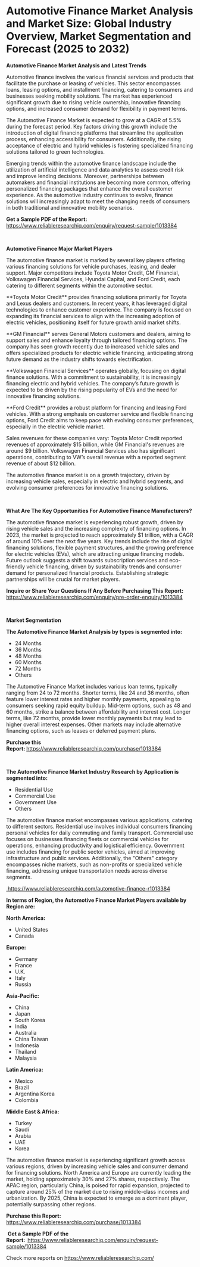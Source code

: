 <p><h1>Automotive Finance Market Analysis and Market Size: Global Industry Overview, Market Segmentation and Forecast (2025 to 2032)</h1></p><p><strong>Automotive Finance Market Analysis and Latest Trends</strong></p>
<p><p>Automotive finance involves the various financial services and products that facilitate the purchase or leasing of vehicles. This sector encompasses loans, leasing options, and installment financing, catering to consumers and businesses seeking mobility solutions. The market has experienced significant growth due to rising vehicle ownership, innovative financing options, and increased consumer demand for flexibility in payment terms.</p><p>The Automotive Finance Market is expected to grow at a CAGR of 5.5% during the forecast period. Key factors driving this growth include the introduction of digital financing platforms that streamline the application process, enhancing accessibility for consumers. Additionally, the rising acceptance of electric and hybrid vehicles is fostering specialized financing solutions tailored to green technologies. </p><p>Emerging trends within the automotive finance landscape include the utilization of artificial intelligence and data analytics to assess credit risk and improve lending decisions. Moreover, partnerships between automakers and financial institutions are becoming more common, offering personalized financing packages that enhance the overall customer experience. As the automotive industry continues to evolve, finance solutions will increasingly adapt to meet the changing needs of consumers in both traditional and innovative mobility scenarios.</p></p>
<p><strong>Get a Sample PDF of the Report:&nbsp;</strong> <a href="https://www.reliableresearchiq.com/enquiry/request-sample/1013384?utm_campaign=2180&utm_medium=2&utm_source=Github&utm_content=ia&utm_term=06032025&utm_id=automotive-finance">https://www.reliableresearchiq.com/enquiry/request-sample/1013384</a></p>
<p>&nbsp;</p>
<p><strong>Automotive Finance Major Market Players</strong></p>
<p><p>The automotive finance market is marked by several key players offering various financing solutions for vehicle purchases, leasing, and dealer support. Major competitors include Toyota Motor Credit, GM Financial, Volkswagen Financial Services, Hyundai Capital, and Ford Credit, each catering to different segments within the automotive sector.</p><p>**Toyota Motor Credit** provides financing solutions primarily for Toyota and Lexus dealers and customers. In recent years, it has leveraged digital technologies to enhance customer experience. The company is focused on expanding its financial services to align with the increasing adoption of electric vehicles, positioning itself for future growth amid market shifts.</p><p>**GM Financial** serves General Motors customers and dealers, aiming to support sales and enhance loyalty through tailored financing options. The company has seen growth recently due to increased vehicle sales and offers specialized products for electric vehicle financing, anticipating strong future demand as the industry shifts towards electrification.</p><p>**Volkswagen Financial Services** operates globally, focusing on digital finance solutions. With a commitment to sustainability, it is increasingly financing electric and hybrid vehicles. The company’s future growth is expected to be driven by the rising popularity of EVs and the need for innovative financing solutions.</p><p>**Ford Credit** provides a robust platform for financing and leasing Ford vehicles. With a strong emphasis on customer service and flexible financing options, Ford Credit aims to keep pace with evolving consumer preferences, especially in the electric vehicle market.</p><p>Sales revenues for these companies vary: Toyota Motor Credit reported revenues of approximately $15 billion, while GM Financial's revenues are around $9 billion. Volkswagen Financial Services also has significant operations, contributing to VW’s overall revenue with a reported segment revenue of about $12 billion.</p><p>The automotive finance market is on a growth trajectory, driven by increasing vehicle sales, especially in electric and hybrid segments, and evolving consumer preferences for innovative financing solutions.</p></p>
<p>&nbsp;</p>
<p><strong>What Are The Key Opportunities For Automotive Finance Manufacturers?</strong></p>
<p><p>The automotive finance market is experiencing robust growth, driven by rising vehicle sales and the increasing complexity of financing options. In 2023, the market is projected to reach approximately $1 trillion, with a CAGR of around 10% over the next five years. Key trends include the rise of digital financing solutions, flexible payment structures, and the growing preference for electric vehicles (EVs), which are attracting unique financing models. Future outlook suggests a shift towards subscription services and eco-friendly vehicle financing, driven by sustainability trends and consumer demand for personalized financial products. Establishing strategic partnerships will be crucial for market players.</p></p>
<p><strong>Inquire or Share Your Questions If Any Before Purchasing This Report:</strong> <a href="https://www.reliableresearchiq.com/enquiry/pre-order-enquiry/1013384?utm_campaign=2180&utm_medium=2&utm_source=Github&utm_content=ia&utm_term=06032025&utm_id=automotive-finance">https://www.reliableresearchiq.com/enquiry/pre-order-enquiry/1013384</a></p>
<p>&nbsp;</p>
<p><strong>Market Segmentation</strong></p>
<p><strong>The Automotive Finance Market Analysis by types is segmented into:</strong></p>
<p><ul><li>24 Months</li><li>36 Months</li><li>48 Months</li><li>60 Months</li><li>72 Months</li><li>Others</li></ul></p>
<p><p>The Automotive Finance Market includes various loan terms, typically ranging from 24 to 72 months. Shorter terms, like 24 and 36 months, often feature lower interest rates and higher monthly payments, appealing to consumers seeking rapid equity buildup. Mid-term options, such as 48 and 60 months, strike a balance between affordability and interest cost. Longer terms, like 72 months, provide lower monthly payments but may lead to higher overall interest expenses. Other markets may include alternative financing options, such as leases or deferred payment plans.</p></p>
<p><strong>Purchase this Report:&nbsp;</strong><a href="https://www.reliableresearchiq.com/purchase/1013384?utm_campaign=2180&utm_medium=2&utm_source=Github&utm_content=ia&utm_term=06032025&utm_id=automotive-finance">https://www.reliableresearchiq.com/purchase/1013384</a></p>
<p>&nbsp;</p>
<p><strong>The Automotive Finance Market Industry Research by Application is segmented into:</strong></p>
<p><ul><li>Residential Use</li><li>Commercial Use</li><li>Government Use</li><li>Others</li></ul></p>
<p><p>The automotive finance market encompasses various applications, catering to different sectors. Residential use involves individual consumers financing personal vehicles for daily commuting and family transport. Commercial use focuses on businesses financing fleets or commercial vehicles for operations, enhancing productivity and logistical efficiency. Government use includes financing for public sector vehicles, aimed at improving infrastructure and public services. Additionally, the "Others" category encompasses niche markets, such as non-profits or specialized vehicle financing, addressing unique transportation needs across diverse segments.</p></p>
<p><a href="https://www.reliableresearchiq.com/automotive-finance-r1013384?utm_campaign=2180&utm_medium=2&utm_source=Github&utm_content=ia&utm_term=06032025&utm_id=automotive-finance">&nbsp;https://www.reliableresearchiq.com/automotive-finance-r1013384</a></p>
<p><strong>In terms of Region, the Automotive Finance Market Players available by Region are:</strong></p>
<p>
    <p> <strong> North America: </strong>
        <ul>
            <li>United States</li>
            <li>Canada</li>
        </ul>
        </p> 
    <p> <strong> Europe: </strong>
        <ul>
            <li>Germany</li>
            <li>France</li>
            <li>U.K.</li>
            <li>Italy</li>
            <li>Russia</li>
        </ul>
        </p> 
    <p> <strong> Asia-Pacific: </strong>
        <ul>
            <li>China</li>
            <li>Japan</li>
            <li>South Korea</li>
            <li>India</li>
            <li>Australia</li>
            <li>China Taiwan</li>
            <li>Indonesia</li>
            <li>Thailand</li>
            <li>Malaysia</li>
        </ul>
        </p> 
    <p> <strong> Latin America: </strong>
        <ul>
            <li>Mexico</li>
            <li>Brazil</li>
            <li>Argentina Korea</li>
            <li>Colombia</li>
        </ul>
        </p> 
    <p> <strong> Middle East & Africa: </strong>
        <ul>
            <li>Turkey</li>
            <li>Saudi</li>
            <li>Arabia</li>
            <li>UAE</li>
            <li>Korea</li>
        </ul>
    </p>
    </p>
<p><p>The automotive finance market is experiencing significant growth across various regions, driven by increasing vehicle sales and consumer demand for financing solutions. North America and Europe are currently leading the market, holding approximately 30% and 27% shares, respectively. The APAC region, particularly China, is poised for rapid expansion, projected to capture around 25% of the market due to rising middle-class incomes and urbanization. By 2025, China is expected to emerge as a dominant player, potentially surpassing other regions.</p></p>
<p><strong>Purchase this Report: </strong><a href="https://www.reliableresearchiq.com/purchase/1013384?utm_campaign=2180&utm_medium=2&utm_source=Github&utm_content=ia&utm_term=06032025&utm_id=automotive-finance">https://www.reliableresearchiq.com/purchase/1013384</a></p>
<p>&nbsp;<strong>Get a Sample PDF of the Report:&nbsp;&nbsp;</strong><a href="https://www.reliableresearchiq.com/enquiry/request-sample/1013384?utm_campaign=2180&utm_medium=2&utm_source=Github&utm_content=ia&utm_term=06032025&utm_id=automotive-finance">https://www.reliableresearchiq.com/enquiry/request-sample/1013384</a></p>
<p><strong></strong></p>
<p>Check more reports on <a href="https://www.reliableresearchiq.com/?utm_campaign=2180&utm_medium=2&utm_source=Github&utm_content=ia&utm_term=06032025&utm_id=automotive-finance">https://www.reliableresearchiq.com/</a></p>